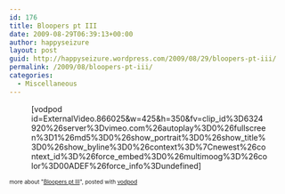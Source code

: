 ```yaml
---
id: 176
title: Bloopers pt III
date: 2009-08-29T06:39:13+00:00
author: happyseizure
layout: post
guid: http://happyseizure.wordpress.com/2009/08/29/bloopers-pt-iii/
permalink: /2009/08/bloopers-pt-iii/
categories:
  - Miscellaneous
---
```

  <span style="display:block;width:425px;margin:0 auto;">[vodpod id=ExternalVideo.866025&w=425&h=350&fv=clip_id%3D6324920%26server%3Dvimeo.com%26autoplay%3D0%26fullscreen%3D1%26md5%3D0%26show_portrait%3D0%26show_title%3D0%26show_byline%3D0%26context%3D%7Cnewest%26context_id%3D%26force_embed%3D0%26multimoog%3D%26color%3D00ADEF%26force_info%3Dundefined] </p> 

<div style="font-size:10px;">
  more about "<a href="http://vodpod.com/watch/2122880-bloopers-pt-iii?pod=">Bloopers pt III</a>", posted with <a href="http://vodpod.com?r=wp">vodpod</a>
</div>

<p>
  </span>
</p>